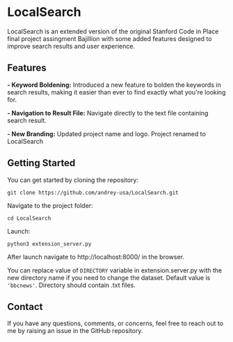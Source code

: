 # LocalSearch

LocalSearch is an extended version of the original Stanford Code in Place final project assingment Bajillion with some added features designed to improve search results and user experience.


## Features

**- Keyword Boldening:** 
    Introduced a new feature to bolden the keywords in search results, making it easier than ever to find exactly what you're looking for.

**- Navigation to Result File:** 
    Navigate directly to the text file containing search result.

**- New Branding:** 
    Updated  project name and logo. Project renamed to LocalSearch

## Getting Started

You can get started by cloning the repository:

```git clone https://github.com/andrey-usa/LocalSearch.git```

Navigate to the project folder:

```cd LocalSearch```

Launch:

```python3 extension_server.py```

After launch navigate to http://localhost:8000/ in the browser.

You can replace value of ```DIRECTORY``` variable in extension.server.py with the new directory name if you need to change the dataset. Default value is ```'bbcnews'```.
Directory should contain .txt files.

## Contact

If you have any questions, comments, or concerns, feel free to reach out to me by raising an issue in the GitHub repository.
